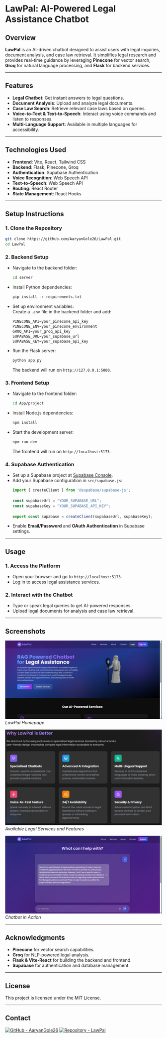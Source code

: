 # **LawPal: AI-Powered Legal Assistance Chatbot**

## **Overview**
**LawPal** is an AI-driven chatbot designed to assist users with legal inquiries, document analysis, and case law retrieval. It simplifies legal research and provides real-time guidance by leveraging **Pinecone** for vector search, **Groq** for natural language processing, and **Flask** for backend services.  

---

## **Features**
- **Legal Chatbot**: Get instant answers to legal questions.  
- **Document Analysis**: Upload and analyze legal documents.  
- **Case Law Search**: Retrieve relevant case laws based on queries.  
- **Voice-to-Text & Text-to-Speech**: Interact using voice commands and listen to responses.  
- **Multi-Language Support**: Available in multiple languages for accessibility.  

---

## **Technologies Used**
- **Frontend**: Vite, React, Tailwind CSS  
- **Backend**: Flask, Pinecone, Groq  
- **Authentication**: Supabase Authentication  
- **Voice Recognition**: Web Speech API  
- **Text-to-Speech**: Web Speech API  
- **Routing**: React Router  
- **State Management**: React Hooks  

---

## **Setup Instructions**

### **1. Clone the Repository**
```bash
git clone https://github.com/AaryanGole26/LawPal.git
cd LawPal
```

### **2. Backend Setup**
- Navigate to the backend folder:  
  ```bash
  cd server
  ```
- Install Python dependencies:  
  ```bash
  pip install -r requirements.txt
  ```
- Set up environment variables:  
  Create a `.env` file in the backend folder and add:
  ```env
  PINECONE_API=your_pinecone_api_key
  PINECONE_ENV=your_pinecone_environment
  GROQ_API=your_groq_api_key
  SUPABASE_URL=your_supabase_url
  SUPABASE_KEY=your_supabase_api_key
  ```
- Run the Flask server:  
  ```bash
  python app.py
  ```
  The backend will run on `http://127.0.0.1:5000`.

### **3. Frontend Setup**
- Navigate to the frontend folder:  
  ```bash
  cd App/project
  ```
- Install Node.js dependencies:  
  ```bash
  npm install
  ```
- Start the development server:  
  ```bash
  npm run dev
  ```
  The frontend will run on `http://localhost:5173`.

### **4. Supabase Authentication**
- Set up a Supabase project at [Supabase Console](https://supabase.io/).  
- Add your Supabase configuration in `src/supabase.js`:
  ```javascript
  import { createClient } from '@supabase/supabase-js';

  const supabaseUrl = "YOUR_SUPABASE_URL";
  const supabaseKey = "YOUR_SUPABASE_API_KEY";

  export const supabase = createClient(supabaseUrl, supabaseKey);
  ```
- Enable **Email/Password** and **OAuth Authentication** in Supabase settings.  

---

## **Usage**
### **1. Access the Platform**
- Open your browser and go to `http://localhost:5173`.  
- Log in to access legal assistance services.  

### **2. Interact with the Chatbot**
- Type or speak legal queries to get AI-powered responses.  
- Upload legal documents for analysis and case law retrieval.  

---

## **Screenshots**

![Homepage Screenshot](./ss/homepage.jpg)  
*LawPal Homepage*  

![Features](./ss/features.jpg)  
*Available Legal Services and Features*  

![Chatbot](./ss/chatbot.jpg)  
*Chatbot in Action*  

---

## **Acknowledgments**
- **Pinecone** for vector search capabilities.  
- **Groq** for NLP-powered legal analysis.  
- **Flask & Vite-React** for building the backend and frontend.  
- **Supabase** for authentication and database management.  

---

## License

This project is licensed under the MIT License.

---

## Contact

[![GitHub - AaryanGole26](https://img.shields.io/badge/GitHub%20-%23AaryanGole26-%2300A6A6?style=for-the-badge)](https://github.com/AaryanGole26)
[![Repository - LawPal](https://img.shields.io/badge/Repository%20-%23LawPal-%2300A6A6?style=for-the-badge)](https://github.com/AaryanGole26/LawPal)

